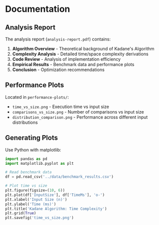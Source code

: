 # Documentation

## Analysis Report

The analysis report (`analysis-report.pdf`) contains:

1. **Algorithm Overview** - Theoretical background of Kadane's Algorithm
2. **Complexity Analysis** - Detailed time/space complexity derivations
3. **Code Review** - Analysis of implementation efficiency
4. **Empirical Results** - Benchmark data and performance plots
5. **Conclusion** - Optimization recommendations

## Performance Plots

Located in `performance-plots/`:
- `time_vs_size.png` - Execution time vs input size
- `comparisons_vs_size.png` - Number of comparisons vs input size
- `distribution_comparison.png` - Performance across different input distributions

## Generating Plots

Use Python with matplotlib:

```python
import pandas as pd
import matplotlib.pyplot as plt

# Read benchmark data
df = pd.read_csv('../data/benchmark_results.csv')

# Plot time vs size
plt.figure(figsize=(10, 6))
plt.plot(df['InputSize'], df['TimeMs'], 'o-')
plt.xlabel('Input Size (n)')
plt.ylabel('Time (ms)')
plt.title('Kadane Algorithm: Time Complexity')
plt.grid(True)
plt.savefig('time_vs_size.png')
```
